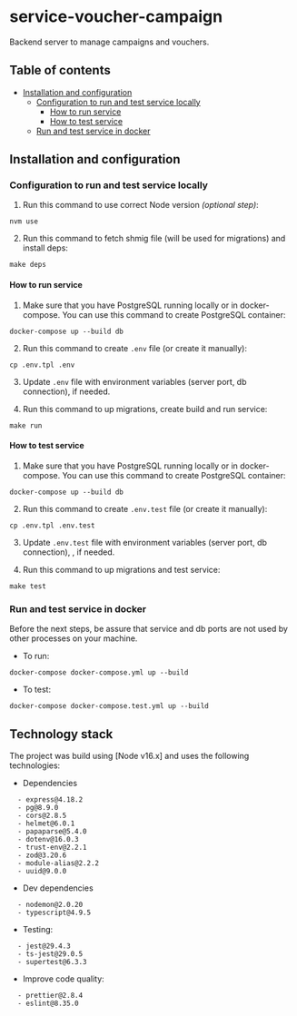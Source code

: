 # service-voucher-campaign

Backend server to manage campaigns and vouchers.

## Table of contents

- [Installation and configuration](#installation-and-configuration)
  - [Configuration to run and test service locally](#configuration-to-run-and-test-service-locally)
    - [How to run service](#how-to-run-service)
    - [How to test service](#how-to-test-service)
  - [Run and test service in docker](#run-and-test-service-in-docker)

## Installation and configuration

### Configuration to run and test service locally

1. Run this command to use correct Node version _(optional step)_:

```
nvm use
```

2. Run this command to fetch shmig file (will be used for migrations) and install deps:

```
make deps
```

#### How to run service

1. Make sure that you have PostgreSQL running locally or in docker-compose. You can use this command to create PostgreSQL container:

```
docker-compose up --build db
```

2. Run this command to create `.env` file (or create it manually):

```
cp .env.tpl .env
```

3. Update `.env` file with environment variables (server port, db connection), if needed.

4. Run this command to up migrations, create build and run service:

```
make run
```

#### How to test service

1. Make sure that you have PostgreSQL running locally or in docker-compose. You can use this command to create PostgreSQL container:

```
docker-compose up --build db
```

2. Run this command to create `.env.test` file (or create it manually):

```
cp .env.tpl .env.test
```

3. Update `.env.test` file with environment variables (server port, db connection), , if needed.

4. Run this command to up migrations and test service:

```
make test
```

### Run and test service in docker

Before the next steps, be assure that service and db ports are not used by other processes on your machine.

- To run:

```
docker-compose docker-compose.yml up --build
```

- To test:

```
docker-compose docker-compose.test.yml up --build
```

## Technology stack

The project was build using [Node v16.x] and uses the following technologies:

- Dependencies

```
  - express@4.18.2
  - pg@8.9.0
  - cors@2.8.5
  - helmet@6.0.1
  - papaparse@5.4.0
  - dotenv@16.0.3
  - trust-env@2.2.1
  - zod@3.20.6
  - module-alias@2.2.2
  - uuid@9.0.0
```

- Dev dependencies

```
  - nodemon@2.0.20
  - typescript@4.9.5
```

- Testing:

```
  - jest@29.4.3
  - ts-jest@29.0.5
  - supertest@6.3.3
```

- Improve code quality:

```
  - prettier@2.8.4
  - eslint@8.35.0
```
